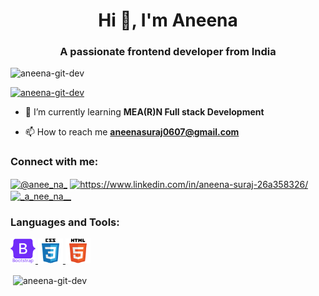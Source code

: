 <h1 align="center">Hi 👋, I'm Aneena</h1>
<h3 align="center">A passionate frontend developer from India</h3>

<p align="left"> <img src="https://komarev.com/ghpvc/?username=aneena-git-dev&label=Profile%20views&color=0e75b6&style=flat" alt="aneena-git-dev" /> </p>

<p align="left"> <a href="https://github.com/ryo-ma/github-profile-trophy"><img src="https://github-profile-trophy.vercel.app/?username=aneena-git-dev" alt="aneena-git-dev" /></a> </p>

- 🌱 I’m currently learning **MEA(R)N Full stack Development**

- 📫 How to reach me **aneenasuraj0607@gmail.com**

<h3 align="left">Connect with me:</h3>
<p align="left">
<a href="https://twitter.com/@anee_na_" target="blank"><img align="center" src="https://raw.githubusercontent.com/rahuldkjain/github-profile-readme-generator/master/src/images/icons/Social/twitter.svg" alt="@anee_na_" height="30" width="40" /></a>
<a href="https://linkedin.com/in/https://www.linkedin.com/in/aneena-suraj-26a358326/" target="blank"><img align="center" src="https://raw.githubusercontent.com/rahuldkjain/github-profile-readme-generator/master/src/images/icons/Social/linked-in-alt.svg" alt="https://www.linkedin.com/in/aneena-suraj-26a358326/" height="30" width="40" /></a>
<a href="https://instagram.com/_a_nee_na__" target="blank"><img align="center" src="https://raw.githubusercontent.com/rahuldkjain/github-profile-readme-generator/master/src/images/icons/Social/instagram.svg" alt="_a_nee_na__" height="30" width="40" /></a>
</p>

<h3 align="left">Languages and Tools:</h3>
<p align="left"> <a href="https://getbootstrap.com" target="_blank" rel="noreferrer"> <img src="https://raw.githubusercontent.com/devicons/devicon/master/icons/bootstrap/bootstrap-plain-wordmark.svg" alt="bootstrap" width="40" height="40"/> </a> <a href="https://www.w3schools.com/css/" target="_blank" rel="noreferrer"> <img src="https://raw.githubusercontent.com/devicons/devicon/master/icons/css3/css3-original-wordmark.svg" alt="css3" width="40" height="40"/> </a> <a href="https://www.w3.org/html/" target="_blank" rel="noreferrer"> <img src="https://raw.githubusercontent.com/devicons/devicon/master/icons/html5/html5-original-wordmark.svg" alt="html5" width="40" height="40"/> </a> </p>

<p>&nbsp;<img align="center" src="https://github-readme-stats.vercel.app/api?username=aneena-git-dev&show_icons=true&locale=en" alt="aneena-git-dev" /></p>



<!---
Aneena-Git-dev/Aneena-Git-dev is a ✨ special ✨ repository because its `README.md` (this file) appears on your GitHub profile.
You can click the Preview link to take a look at your changes.
--->
